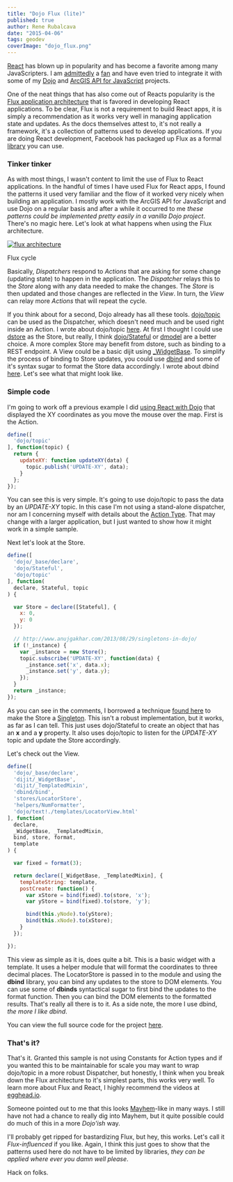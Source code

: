 ```yaml
---
title: "Dojo Flux (lite)"
published: true
author: Rene Rubalcava
date: "2015-04-06"
tags: geodev
coverImage: "dojo_flux.png"
---
```


[React](https://facebook.github.io/react/) has blown up in popularity and has become a favorite among many JavaScripters. I am [admittedly](https://odoe.net/blog/esrijs-reactjs/) a [fan](https://geonet.esri.com/people/odoe/blog/2015/04/01/esrijs-with-reactjs-updated) and have even tried to integrate it with some of my [Dojo](http://dojotoolkit.org/) and [ArcGIS API for JavaScript](https://developers.arcgis.com/javascript/) projects.

One of the neat things that has also come out of Reacts popularity is the [Flux application architecture](http://facebook.github.io/flux/docs/overview.html) that is favored in developing React applications. To be clear, Flux is not a requirement to build React apps, it is simply a recommendation as it works very well in managing application state and updates. As the docs themselves attest to, it's not really a framework, it's a collection of patterns used to develop applications. If you are doing React development, Facebook has packaged up Flux as a formal [library](https://github.com/facebook/flux) you can use.

### Tinker tinker

As with most things, I wasn't content to limit the use of Flux to React applications. In the handful of times I have used Flux for React apps, I found the patterns it used very familiar and the flow of it worked very nicely when building an application. I mostly work with the ArcGIS API for JavaScript and use Dojo on a regular basis and after a while it occurred to me _these patterns could be implemented pretty easily in a vanilla Dojo project_. There's no magic here. Let's look at what happens when using the Flux architecture.

[![flux architecture](images/flux_cycle.gif)](https://odoe.net/blog/wp-content/uploads/flux_cycle.gif)

Flux cycle

Basically, _Dispatchers_ respond to _Actions_ that are asking for some change (updating state) to happen in the application. The _Dispatcher_ relays this to the _Store_ along with any data needed to make the changes. The _Store_ is then updated and those changes are reflected in the _View_. In turn, the _View_ can relay more _Actions_ that will repeat the cycle.

If you think about for a second, Dojo already has all these tools. [dojo/topic](http://dojotoolkit.org/reference-guide/1.10/dojo/topic.html) can be used as the Dispatcher, which doesn't need much and be used right inside an Action. I wrote about dojo/topic [here](https://geonet.esri.com/people/odoe/blog/2014/12/02/stay-on-topic). At first I thought I could use [dstore](https://github.com/sitepen/dstore) as the Store, but really, I think [dojo/Stateful](http://dojotoolkit.org/reference-guide/1.10/dojo/Stateful.html) or [dmodel](https://github.com/SitePen/dmodel) are a better choice. A more complex Store may benefit from dstore, such as binding to a REST endpoint. A View could be a basic dijit using [_WidgetBase](http://dojotoolkit.org/reference-guide/1.10/dijit/_WidgetBase.html). To simplify the process of binding to Store updates, you could use [dbind](https://github.com/kriszyp/dbind) and some of it's syntax sugar to format the Store data accordingly. I wrote about dbind [here](https://odoe.net/blog/dbind-arcgis-js-apps/). Let's see what that might look like.

### Simple code

I'm going to work off a previous example I did [using React with Dojo](https://odoe.net/blog/esrijs-reactjs/) that displayed the XY coordinates as you move the mouse over the map. First is the Action.

```js
define([
  'dojo/topic'
], function(topic) {
  return {
    updateXY: function updateXY(data) {
      topic.publish('UPDATE-XY', data);
    }
  };
});
```

You can see this is very simple. It's going to use dojo/topic to pass the data by an _UPDATE-XY_ topic. In this case I'm not using a stand-alone dispatcher, nor am I concerning myself with details about the [Action Type](https://facebook.github.io/flux/docs/dispatcher.html). That may change with a larger application, but I just wanted to show how it might work in a simple sample.

Next let's look at the Store.  

```js
define([
  'dojo/_base/declare',
  'dojo/Stateful',
  'dojo/topic'
], function(
  declare, Stateful, topic
) {

  var Store = declare([Stateful], {
    x: 0,
    y: 0
  });

  // http://www.anujgakhar.com/2013/08/29/singletons-in-dojo/
  if (!_instance) {
    var _instance = new Store();
    topic.subscribe('UPDATE-XY', function(data) {
      _instance.set('x', data.x);
      _instance.set('y', data.y);
    });
  }
  return _instance;
});
```

As you can see in the comments, I borrowed a technique [found here](http://www.anujgakhar.com/2013/08/29/singletons-in-dojo/) to make the Store a [Singleton](http://en.wikipedia.org/wiki/Singleton_pattern). This isn't a robust implementation, but it works, as far as I can tell. This just uses dojo/Stateful to create an object that has an **x** and a **y** property. It also uses dojo/topic to listen for the _UPDATE-XY_ topic and update the Store accordingly.

Let's check out the View.

```js
define([
  'dojo/_base/declare',
  'dijit/_WidgetBase',
  'dijit/_TemplatedMixin',
  'dbind/bind',
  'stores/LocatorStore',
  'helpers/NumFormatter',
  'dojo/text!./templates/LocatorView.html'
], function(
  declare,
  _WidgetBase, _TemplatedMixin,
  bind, store, format,
  template
) {

  var fixed = format(3);

  return declare([_WidgetBase, _TemplatedMixin], {
    templateString: template,
    postCreate: function() {
      var xStore = bind(fixed).to(store, 'x');
      var yStore = bind(fixed).to(store, 'y');

      bind(this.yNode).to(yStore);
      bind(this.xNode).to(xStore);
    }
  });

});
```

This view as simple as it is, does quite a bit. This is a basic widget with a template. It uses a helper module that will format the coordinates to three decimal places. The LocatorStore is passed in to the module and using the **dbind** library, you can bind any updates to the store to DOM elements. You can use some of **dbinds** syntactical sugar to first bind the updates to the format function. Then you can bind the DOM elements to the formatted results. That's really all there is to it. As a side note, the more I use dbind, _the more I like dbind_.

You can view the full source code for the project [here](https://github.com/odoe/esrijs-flux).

### That's it?

That's it. Granted this sample is not using Constants for Action types and if you wanted this to be maintainable for scale you may want to wrap dojo/topic in a more robust Dispatcher, but honestly, I think when you break down the Flux architecture to it's simplest parts, this works very well. To learn more about Flux and React, I highly recommend the videos at [egghead.io](https://egghead.io/technologies/react).

Someone pointed out to me that this looks [Mayhem](https://sitepen.github.io/mayhem/guide/#what-is-mayhem)\-like in many ways. I still have not had a chance to really dig into Mayhem, but it quite possible could do much of this in a more _Dojo'ish_ way.

I'll probably get ripped for bastardizing Flux, but hey, this works. Let's call it _Flux-influenced_ if you like. Again, I think this just goes to show that the patterns used here do not have to be limited by libraries, _they can be applied where ever you damn well please_.

Hack on folks.
